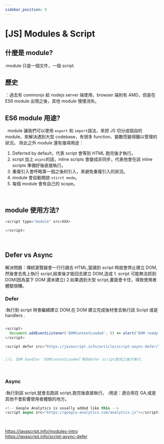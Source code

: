 ```yaml
---
sidebar_position: 9
---
```


# [JS] Modules & Script

## 什麼是 module?

:module 只是一個文件，一個 script.

## 歷史

：過去有 commonjs 給 nodejs server 端使用，browser 端則有 AMD，但是在 ES6 module 出現之後，其他 module 慢慢消失。

## ES6 module 用途?

&nbsp;
module 讓我們可以使用 `export` 和 `import`語法，來把 JS 切分成個自的 module，來解決遇到大型 codebase，有很多 function、變數而變得難以管理的狀況。
除此之外 module 還有幾項用途：

1. Deferred by default，代表 script 會等到 HTML 跑完後才執行。
2. script 加上 `async`的話，inline scripts 會變成非同步，代表他會在該 inline scripts 準備好後直接執行。
3. 重複引入會呼略第一個之後的引入，來避免重複引入的狀況。
4. module 會自動開啟 `stirct mode`。
5. 每個 module 會有自己的 scope。

&nbsp;

## module 使用方法?

```js
<script type="module" src=XXX>

</script>
```

&nbsp;

## Defer vs Async

解決問題：傳統瀏覽器會一行行讀去 HTML,當讀到 script 時就會停止建立 DOM,然後會去馬上執行 script,結束後才能回去建立 DOM,造成 1. script 可能無法抓到 DOM(因為當下 DOM 還未建立) 2.如果遇到大型 script,畫面會卡住，導致使用者體驗很糟。

### Defer

:執行到 script 時會繼續建立 DOM,在 DOM 建立完成後材會去執行該 Script 或是 handlers .

```js

<script>
  document.addEventListener('DOMContentLoaded', () => alert("DOM ready after defer!"));
</script>

<script defer src="https://javascript.info/article/script-async-defer/long.js?speed=1"></script>


//1. DOM handler 'DOMContentLoaded'等到defer script跑完之後才執行。
```

&nbsp;

### Async

:執行到該 script,就會去跑該 script,跑完後直接執行。
:用途：適合用在 GA,或是其他不會影響使用者體驗的地方。

```js
<!-- Google Analytics is usually added like this -->
<script async src="https://google-analytics.com/analytics.js"></script>
```

&nbsp;

https://javascript.info/modules-intro  
https://javascript.info/script-async-defer
